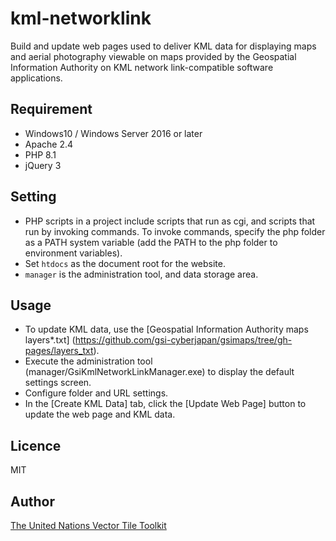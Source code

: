 # kml-networklink
Build and update web pages used to deliver KML data for displaying maps and aerial photography viewable on maps provided by the Geospatial Information Authority on KML network link-compatible software applications. 


## Requirement
- Windows10 / Windows Server 2016 or later
- Apache 2.4
- PHP 8.1
- jQuery 3


## Setting
- PHP scripts in a project include scripts that run as cgi, and scripts that run by invoking commands. To invoke commands, specify the php folder as a PATH system variable (add the PATH to the php folder to environment variables).
- Set `htdocs` as the document root for the website.
- `manager` is the administration tool, and data storage area.  


## Usage
- To update KML data, use the [Geospatial Information Authority maps layers*.txt] (https://github.com/gsi-cyberjapan/gsimaps/tree/gh-pages/layers_txt).
- Execute the administration tool (manager/GsiKmlNetworkLinkManager.exe) to display the default settings screen.
- Configure folder and URL settings.
- In the [Create KML Data] tab, click the [Update Web Page] button to update the web page and KML data.


## Licence
MIT


## Author
[The United Nations Vector Tile Toolkit](https://github.com/unvt)

